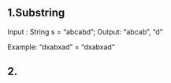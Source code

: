 ## 1.Substring

Input : String s = “abcabd”;
Output: “abcab”, “d” 

Example: “dxabxad” = “dxabxad”


## 2.